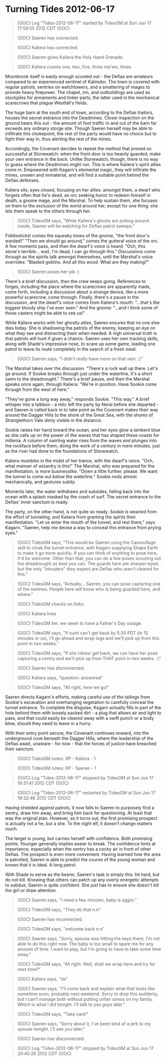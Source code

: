 <!-- TITLE: Turning Tides 2012-06-17 -->
<!-- SUBTITLE: A game log for Turning Tides -->

# Turning Tides 2012-06-17

> (OOC) Log "Tides-2012-06-17" started by TidesGM at Sun Jun 17 17:59:55 2012 CDT (OOC)

> (OOC) Saeren has connected.

> (OOC) Kaliera has connected.

> (OOC) Saeren gives Kaliera the Holy Hand Grenade.

> (OOC) Kaliera counts one, two, five, three ma'am, three.

Moonbrook itself is easily enough scouted out - the Defias are amateurs compared to an experienced sentinel of Kalimdor. The town is covered with regular patrols, sentries on watchtowers, and a smattering of mages to provide heavy firepower. The chapel, inn, and outbuildings are used as stockpiles for armaments and tinker parts, the latter used in the mechanical scarecrows that plague Westfall's fields.

The huge barn at the south end of town, according to the Defias traitors, houses the secret entrance into the Deadmines. Closer inspection on the ground bears this out - the amount of foot traffic in and out of the barn far exceeds any ordinary storge site. Though Saeren herself may be able to infiltrate this chokepoint, the rest of the party would have no choice but to fight their way in, thus alerting the rest of the mines.

Accordingly, the Covenant decides to repeat the method that proved so successful at Stonewatch: when the front door is too heavily guarded, make your own entrance in the back. Unlike Stonewatch, though, there is no way to guess where the Deadmines might run. This is where Kaliera's spirit allies come in. Empowered with Kagarn's elemental magic, they will infitrate the mines, unseen and immaterial, and will find a suitable point behind the Defias defenses.

Kaliera sits, eyes closed, focusing on her allies: amongst them, a dwarf who forgets often that he's dead, an orc seeking honor to redeem himself in death, a gnome mage, and the Marshal. To help sustain them, she focuses on them to the exclusion of the world around her, except for one thing: she lets them speak to the others through her.

> (OOC) TidesGM says, "While Kaliera's ghosts are poking around inside, Saeren will be watching for Defias patrol sweeps."

Fiddlesticks! comes the squeaky tones of the gnome, "the front door's warded!" "Then we should go around," comes the gutteral voice of the orc. A few moments pass, and then the dwarf's voice is heard. "Och, this stone's terrible... wait, I'm dead, I can go through this." Discussions come through as the spirits talk amongst themselves, until the Marshal's voice overrides: "Blasted goblins. And all this wood. What are they making?"

> (OOC) Saeren poses her job :)

There's a brief discussion, then the crew keeps going. References to forges, including the place where the scarecrows are apparently made, come forth, including a discussion about a strange device, like a more powerful scarecrow, come through. Finally, there's a pause in the discussion, and the dwarf's voice comes from Kaliera's mouth: "...that's the biggest bloody ship I've ever seen." And the gnome: "...and I think some of those casters might be able to see us!"

While Kaliera works with her ghostly allies, Saeren ensures that no one else dies today. She is shadowing the patrols of the enemy, keeping an eye on what they see and distracting them when needed. A nigh universal truth is that patrols will hunt if given a chance. Saeren uses her own tracking skills, along with Shade's impressive nose, to scare up some game, leading one patrol to leave its route completely in the search of a fresh meal.

> (OOC) Saeren says, "I didn't really have more on that vein. :)"

The Marshal takes over the discussion. "There's a rock wall up there. Let's go around. If Sookie breaks through just under the waterline, it's a short swim to the dreadnought." There's a brief pause, and then the Marshal speaks once again, through Kaliera: "We're in position. Have Sookie come through from the west of here."

"They've gone a long way away," responds Sookie. "This way." A brief whisper into a talkbox - a relic left the party by Nerai before she departed - and Saeren is called back in to take point as the Covenant makes their way around the Dagger Hills to the shore of the Great Sea, with the shores of Stranglethorn Vale dimly visible in the distance.

Sookie raises her hand toward the ocean, and her eyes glow a lambent blue as she calls up on the power of the waves that has shaped these coasts for millenia. A column of swirling water rises from the waves and plunges into the rockface before them, doing the work of a century in mere minutes, just as the river had done to the foundations of Stonewatch.

Kaliera mumbles in the midst of her trance, with the dwarf's voice. "Och, what manner of wizardry is this!" The Marshal, who was prepared for the manifestation, is more businesslike. "Down a little further, please. We want the tunnel to come out below the waterline." Sookie nods almost mechanically, and gestures subtly.

Moments later, the water withdraws and subsides, falling back into the ocean with a splash masked by the crash of surf. The secret entrance to the Defias' inner sanctum is ready.

The party, on the other hand, is not quite so ready. Sookie is wearied from the effort of tunneling, and Kaliera from granting the spirits their manifestation. "Let us enter the mouth of the tunnel, and rest there," says Kagarn. "Saeren, help me devise a way to conceal this entrance from prying eyes."

> (OOC) TidesGM says, "This would be Saeren using the Camouflage skill to cloak the tunnel entrance, with Kagarn supplying Shape Earth to make it go more quickly. If you can think of anything to pose here, it'd be welcome. Other than that, you can do a few poses scouting out the dreadnought as best you can. The guards here are sharper-eyed, but the only "intruders" they expect are Defias who aren't cleared for this."

> (OOC) TidesGM says, "Actually... Saeren, you can pose capturing one of the sentries. People here will know who is being guarded here, and where."

> (OOC) TidesGM checks on folks.

> (OOC) Kaliera lives

> (OOC) TidesGM hm. we seem to have a Father's Day outage.

> (OOC) TidesGM says, "If sumi can't get back by 5:30 PDT (in 15 minutes or so), I'll go ahead and wrap logs and we'll pick up from this point in two weeks."

> (OOC) TidesGM says, "If she /does/ get back, we can have her pose capturing a centry and we'll pick up from THAT point in two weeks. :)"

> (OOC) Saeren has disconnected.

> (OOC) Kaliera says, "question: answered"

> (OOC) TidesGM says, "All right, here we go!"

Saeren directs Kagarn's efforts, making careful use of the tailings from Sookie's excavation and overhanging vegetation to carefully conceal the tunnel entrance. To complete the disguise, Kagarn actually fills in part of the hole behind them with loosely packed dirt - a plug that allows air and light to pass, and that could easily be cleared away with a swift punch or a body blow, should they need to leave in a hurry.

With their entry point secure, the Covenant continues onward, into the underground cove beneath the Dagger Hills, where the leadership of the Defias await, unaware - for now - that the forces of justice have breached their sanctum.

> (OOC) TidesGM notes: XP - Kaliera - 1

> (OOC) TidesGM notes: XP - Saeren - 1

> (OOC) Log "Tides-2012-06-17" stopped by TidesGM at Sun Jun 17 19:31:41 2012 CDT (OOC)

> (OOC) Log "Tides-2012-06-17" restarted by TidesGM at Sun Jun 17 19:32:46 2012 CDT (OOC)

Having shielded against patrols, it now falls to Saeren to purposely find a sentry, draw him away, and bring him back for questioning. At least that was the original plan. However, as it turns out, the first promising prospect is actually not a he, but a she. To the night elf, it doesn't change matters much.

The target is young, but carries herself with confidence. Both promising points. Younger generally implies easier to break. The confidence hints at importance, especially when the sentry has a cocky air in front of other Defias. The prospect is even more convenient. Having learned how the area is patrolled, Saeren is able to predict the course of the young woman and knows that it is ideal. A long patrol.

With Shade to serve as the bearer, Saeren's task is simply this: hit hard, but do not kill. Knowing that others can patch up any overly energetic attempts to subdue, Saeren is quite confident. She just has to ensure she doesn't kill the girl or draw attention.

> (OOC) Saeren says, "I need a few minutes, baby is aggro."

> (OOC) TidesGM says, "They do that n.n"

> (OOC) Saeren has reconnected.

> (OOC) TidesGM says, "welcome back n.n"

> (OOC) Saeren says, "Sorry, spouse was hitting the keys there, I'm not able to do this right now. The baby is too small to spare me for any amount of time. I want to play, but I'm going to have to take some time away."

> (OOC) TidesGM says, "All right. Well, shall we wrap here and try for next time?"

> (OOC) Kaliera says, "ok"

> (OOC) Saeren says, "I'll come back and explain what that looks like sometime soon, probably next weekend. Sorry to drop this suddenly, but I can't manage both without putting unfair stress on my family. Which is what I did tonight. I'll talk to you guys later."

> (OOC) TidesGM says, "Take care!"

> (OOC) Saeren says, "Sorry about it, I've been kind of a jerk to my spouse tonight. I'll see you later."

> (OOC) Saeren has disconnected.

> (OOC) Log "Tides-2012-06-17" stopped by TidesGM at Sun Jun 17 20:45:26 2012 CDT (OOC)